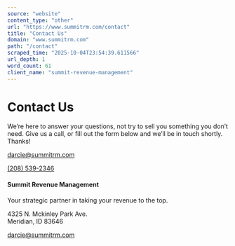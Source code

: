 ```yaml
---
source: "website"
content_type: "other"
url: "https://www.summitrm.com/contact"
title: "Contact Us"
domain: "www.summitrm.com"
path: "/contact"
scraped_time: "2025-10-04T23:54:39.611566"
url_depth: 1
word_count: 61
client_name: "summit-revenue-management"
---
```


# Contact Us

We’re here to answer your questions, not try to sell you something you don’t need. Give us a call, or fill out the form below and we’ll be in touch shortly. Thanks!

[darcie@summitrm.com](mailto:darcie@summitrm.com?subject=Website%20Contact%20Form%20Submission)

[(208) 539-2346](tel:2085392346)

#### Summit Revenue Management

Your strategic partner in taking your revenue to the top.

4325 N. Mckinley Park Ave.  
Meridian, ID 83646

[darcie@summitrm.com](mailto:darcie@summitrm.com?)